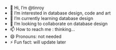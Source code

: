 - 👋 Hi, I’m @tinroy
- 👀 I’m interested in database design, code and art
- 🌱 I’m currently learning database design
- 💞️ I’m looking to collaborate on database design
- 📫 How to reach me : thinking...
- 😄 Pronouns: not needed
- ⚡ Fun fact: will update later

<!---
tinroy/tinroy is a ✨ special ✨ repository because its `README.md` (this file) appears on your GitHub profile.
You can click the Preview link to take a look at your changes.
--->
